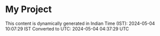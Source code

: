 # My Project

This content is dynamically generated in Indian Time (IST): 2024-05-04 10:07:29 IST
Converted to UTC: 2024-05-04 04:37:29 UTC
